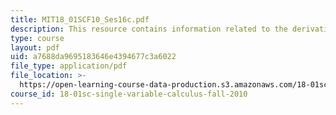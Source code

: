 ```yaml
---
title: MIT18_01SCF10_Ses16c.pdf
description: This resource contains information related to the derivative of a^x.
type: course
layout: pdf
uid: a7688da9695183646e4394677c3a6022
file_type: application/pdf
file_location: >-
  https://open-learning-course-data-production.s3.amazonaws.com/18-01sc-single-variable-calculus-fall-2010/a7688da9695183646e4394677c3a6022_MIT18_01SCF10_Ses16c.pdf
course_id: 18-01sc-single-variable-calculus-fall-2010
---
```

